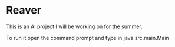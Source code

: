 # Reaver
This is an AI project I will be working on for the summer.

To run it open the command prompt and type in java src.main.Main